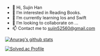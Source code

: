 - 👋 Hi, Sujin Han
- 👀 I’m interested in Reading Books.
- 🌱 I’m currently learning Ios and Swift
- 💞️ I’m looking to collaborate on ...
- 📫 Contact me to sujin52560@gmail.com 

<!---
suk05112/suk05112 is a ✨ special ✨ repository because its `README.md` (this file) appears on your GitHub profile.
You can click the Preview link to take a look at your changes.
--->

[![Anurag's github stats](https://github-readme-stats.vercel.app/api?username=suk05112&show_icons=true&theme={theme})](https://github.com/suk05112/github-readme-stats)

[![Solved.ac Profile](http://mazassumnida.wtf/api/v2/generate_badge?boj=suk05112)](https://solved.ac/suk05112/)
